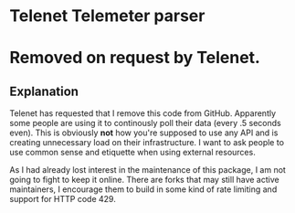 # Telenet Telemeter parser
# Removed on request by Telenet.

## Explanation
Telenet has requested that I remove this code from GitHub.
Apparently some people are using it to continously poll their data (every .5 seconds even).
This is obviously **not** how you're supposed to use any API and is creating unnecessary load on their infrastructure. I want to ask people to use common sense and etiquette when using external resources.

As I had already lost interest in the maintenance of this package, I am not going to fight to keep it online. There are forks that may still have active maintainers, I encourage them to build in some kind of rate limiting and support for HTTP code 429.
